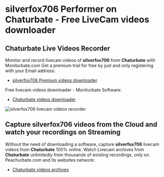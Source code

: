 # silverfox706 Performer on Chaturbate - Free LiveCam videos downloader

## Chaturbate Live Videos Recorder

Monitor and record livecam videos of **silverfox706** from **Chaturbate** with Moniturbate.com
Get a premium trial for free by just and only registering with your Email address:
* [silverfox706 Premium videos downloader](https://moniturbate.com/request-demo-licence-key.html)

Free livecam videos downloader - Moniturbate Software:
* [Chaturbate videos downloader](https://moniturbate.com/moniturbate-download-software.html)

![silverfox706 livecam videos recorder](https://peachurnet.com/templates/moniturbate-software.png)


## Capture silverfox706 videos from the Cloud and watch your recordings on Streaming

Without the need of downloading a software, capture **silverfox706** livecam videos from **Chaturbate** 100% online.
Watch Livecam archives from **Chaturbate** unlimitedly from thousands of existing recordings, only on Peachurbate.com and its websites network:
* [Chaturbate videos archives](https://peachurnet.com/)